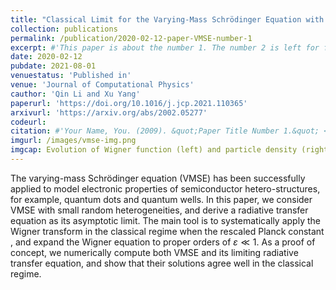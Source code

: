 ```yaml
---
title: "Classical Limit for the Varying-Mass Schrödinger Equation with Random Inhomogeneities"
collection: publications
permalink: /publication/2020-02-12-paper-VMSE-number-1
excerpt: #'This paper is about the number 1. The number 2 is left for future work.'
date: 2020-02-12
pubdate: 2021-08-01
venuestatus: 'Published in'
venue: 'Journal of Computational Physics'
cauthor: 'Qin Li and Xu Yang'
paperurl: 'https://doi.org/10.1016/j.jcp.2021.110365'
arxivurl: 'https://arxiv.org/abs/2002.05277'
codeurl: 
citation: #'Your Name, You. (2009). &quot;Paper Title Number 1.&quot; <i>Journal 1</i>. 1(1).'
imgurl: /images/vmse-img.png
imgcap: Evolution of Wigner function (left) and particle density (right) with random perturbation
---
```

The varying-mass Schrödinger equation (VMSE) has been successfully applied to model electronic properties of semiconductor hetero-structures, for example, quantum dots and quantum wells. In this paper, we consider VMSE with small random heterogeneities, and derive a radiative transfer equation as its asymptotic limit. The main tool is to systematically apply the Wigner transform in the classical regime when the rescaled Planck constant , and expand the Wigner equation to proper orders of $\varepsilon\ll 1$. As a proof of concept, we numerically compute both VMSE and its limiting radiative transfer equation, and show that their solutions agree well in the classical regime.